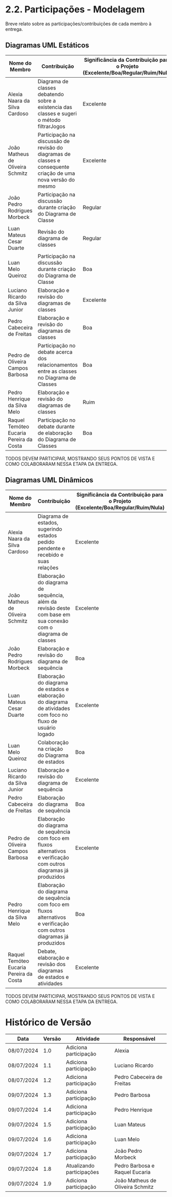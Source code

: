 # 2.2. Participações - Modelagem

Breve relato sobre as participações/contribuições de cada membro à entrega. 

## Diagramas UML Estáticos

| Nome do Membro                          | Contribuição                                        | Significância da Contribuição para o Projeto (Excelente/Boa/Regular/Ruim/Nula) |
| --------------------------------------- | --------------------------------------------------- | ------------------------------------------------------------------------------ |
| Alexia Naara da Silva Cardoso           | Diagrama de classes debatendo sobre a existencia das classes e sugeri o método filtrarJogos  | Excelente |
| João Matheus de Oliveira Schmitz          | Participação na discussão de revisão do diagramas de classes e consequente criação de uma nova versão do mesmo | Excelente |
| João Pedro Rodrigues Morbeck       | Participação na discussão durante criação do Diagrama de Classe | Regular |
| Luan Mateus Cesar Duarte        | Revisão do diagrama de classes | Regular |
| Luan Melo Queiroz       | Participação na discussão durante criação do Diagrama de Classe | Boa |
| Luciano Ricardo da Silva Junior           | Elaboração e revisão do diagramas de classes | Excelente |
| Pedro Cabeceira de Freitas         | Elaboração e revisão do diagramas de classes | Boa |
| Pedro de Oliveira Campos Barbosa       | Participação no debate acerca dos relacionamentos entre as classes no Diagrama de Classes | Boa |
| Pedro Henrique da Silva Melo        | Elaboração e revisão do diagramas de classes | Ruim |
| Raquel Temóteo Eucaria Pereira da Costa     | Participação no debate durante de elaboração do Diagrama de Classes | Boa |

TODOS DEVEM PARTICIPAR, MOSTRANDO SEUS PONTOS DE VISTA E COMO COLABORARAM NESSA ETAPA DA ENTREGA.

## Diagramas UML Dinâmicos

| Nome do Membro                          | Contribuição                                        | Significância da Contribuição para o Projeto (Excelente/Boa/Regular/Ruim/Nula) |
| --------------------------------------- | --------------------------------------------------- | ------------------------------------------------------------------------------ |
| Alexia Naara da Silva Cardoso           | Diagrama de estados, sugerindo estados pedido pendente e recebido e suas relações | Excelente |
| João Matheus de Oliveira Schmitz           | Elaboração do diagrama de sequência, além da revisão deste com base em sua conexão com o diagrama de classes | Excelente |
| João Pedro Rodrigues Morbeck           | Elaboração e revisão do diagrama de sequência | Boa |
| Luan Mateus Cesar Duarte         | Elaboração do diagrama de estados e elaboração do diagrama de atividades com foco no fluxo de usuário logado | Excelente |
| Luan Melo Queiroz        | Colaboração na criação do Diagrama de estados | Boa |
| Luciano Ricardo da Silva Junior           | Elaboração e revisão do diagrama de sequência | Excelente |
| Pedro Cabeceira de Freitas          | Elaboração do diagrama de sequência | Boa |
| Pedro de Oliveira Campos Barbosa          | Elaboração do diagrama de sequência com foco em fluxos alternativos e verificação com outros diagramas já produzidos | Excelente |
| Pedro Henrique da Silva Melo        | Elaboração do diagrama de sequência com foco em fluxos alternativos e verificação com outros diagramas já produzidos | Boa |
| Raquel Temóteo Eucaria Pereira da Costa        | Debate, elaboração e revisão dos diagramas de estados e atividades | Excelente |

TODOS DEVEM PARTICIPAR, MOSTRANDO SEUS PONTOS DE VISTA E COMO COLABORARAM NESSA ETAPA DA ENTREGA.

# Histórico de Versão

| Data       | Versão | Atividade              | Responsável                      |
| ---------- | ------ | ---------------------- | -------------------------------- |
| 08/07/2024 | 1.0    | Adiciona participação  | Alexia                           |
| 08/07/2024 | 1.1    | Adiciona participação  | Luciano Ricardo                  |
| 08/07/2024 | 1.2    | Adiciona participação  | Pedro Cabeceira de Freitas       |
| 09/07/2024 | 1.3    | Adiciona participação  | Pedro Barbosa                    |
| 09/07/2024 | 1.4    | Adiciona participação  | Pedro Henrique                   |
| 09/07/2024 | 1.5    | Adiciona participação  | Luan Mateus                  |
| 09/07/2024 | 1.6    | Adiciona participação  | Luan Melo                  |
| 09/07/2024 | 1.7    | Adiciona participação  | João Pedro Morbeck                  |
| 09/07/2024 | 1.8    | Atualizando participações  | Pedro Barbosa e Raquel Eucaria                  |
| 09/07/2024 | 1.9    | Adiciona participação  | João Matheus de Oliveira Schmitz |
